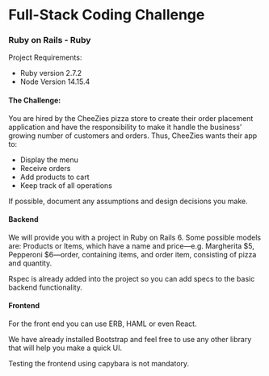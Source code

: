 # Full-Stack Coding Challenge
### Ruby on Rails - Ruby


Project Requirements:

* Ruby version
2.7.2
* Node Version
14.15.4

#### The Challenge:

You are hired by the CheeZies pizza store to create their order placement application and have the responsibility to make it handle the business’ growing number of customers and orders. Thus, CheeZies wants their app to:

* Display the menu
* Receive orders
* Add products to cart
* Keep track of all operations

If possible, document any assumptions and design decisions you make.

#### Backend 
We will provide you with a project in Ruby on Rails 6. Some possible models are: Products or Items, which have a name and price—e.g. Margherita $5, Pepperoni $6—order, containing items, and order item, consisting of pizza and quantity.

Rspec is already added into the project so you can add specs to the basic backend functionality.

#### Frontend
For the front end you can use ERB, HAML or even React. 

We have already installed Bootstrap and feel free to use any other library that will help you make a quick UI. 

Testing the frontend using capybara is not mandatory.



